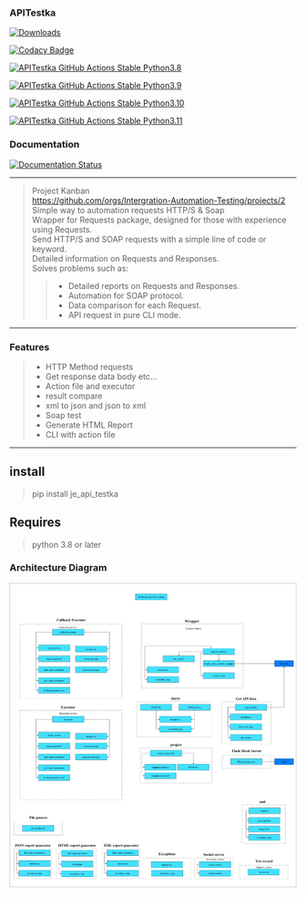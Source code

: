 ### APITestka
[![Downloads](https://static.pepy.tech/badge/je-api-testka)](https://pepy.tech/project/je-api-testka)

[![Codacy Badge](https://app.codacy.com/project/badge/Grade/f243c4edfc1f4aa3ac87752e3e86b399)](https://www.codacy.com/gh/JE-Chen/APITestka/dashboard?utm_source=github.com&amp;utm_medium=referral&amp;utm_content=JE-Chen/APITestka&amp;utm_campaign=Badge_Grade)

[![APITestka GitHub Actions Stable Python3.8](https://github.com/Intergration-Automation-Testing/APITestka/actions/workflows/api-testka-github-actions_stable_python3_8.yml/badge.svg)](https://github.com/Intergration-Automation-Testing/APITestka/actions/workflows/api-testka-github-actions_stable_python3_8.yml)

[![APITestka GitHub Actions Stable Python3.9](https://github.com/Intergration-Automation-Testing/APITestka/actions/workflows/api-testka-github-actions_stable_python3_9.yml/badge.svg)](https://github.com/Intergration-Automation-Testing/APITestka/actions/workflows/api-testka-github-actions_stable_python3_9.yml)

[![APITestka GitHub Actions Stable Python3.10](https://github.com/Intergration-Automation-Testing/APITestka/actions/workflows/api-testka-github-actions_stable_python3_10.yml/badge.svg)](https://github.com/Intergration-Automation-Testing/APITestka/actions/workflows/api-testka-github-actions_stable_python3_10.yml)

[![APITestka GitHub Actions Stable Python3.11](https://github.com/Intergration-Automation-Testing/APITestka/actions/workflows/api-testka-github-actions_stable_python3_11.yml/badge.svg)](https://github.com/Intergration-Automation-Testing/APITestka/actions/workflows/api-testka-github-actions_stable_python3_11.yml)

### Documentation

[![Documentation Status](https://readthedocs.org/projects/apitestka/badge/?version=latest)](https://apitestka.readthedocs.io/en/latest/?badge=latest)

---
> Project Kanban \
> https://github.com/orgs/Intergration-Automation-Testing/projects/2 \
> Simple way to automation requests HTTP/S & Soap \
> Wrapper for Requests package, designed for those with experience using Requests. \
> Send HTTP/S and SOAP requests with a simple line of code or keyword. \
> Detailed information on Requests and Responses. \
> Solves problems such as:
>> * Detailed reports on Requests and Responses.
>> * Automation for SOAP protocol.
>> * Data comparison for each Request.
>> * API request in pure CLI mode.
---
### Features

>* HTTP Method requests
>* Get response data body etc...
>* Action file and executor
>* result compare
>* xml to json and json to xml
>* Soap test
>* Generate HTML Report
>* CLI with action file

---


## install
> pip install je_api_testka


## Requires
> python 3.8 or later

### Architecture Diagram
![Architecture Diagram](architecture_diagram/APITestka_Architecture.drawio.png)